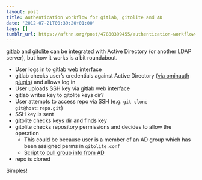 ```yaml
---
layout: post
title: Authentication workflow for gitlab, gitolite and AD
date: '2012-07-21T00:39:20+01:00'
tags: []
tumblr_url: https://aftnn.org/post/47880399455/authentication-workflow-gitlab-gitolite-and-ad
---
```

<p><a href="http://gitlabhq.com">gitlab</a> and <a href="http://sitaramc.github.com/gitolite/">gitolite</a> can be integrated with Active Directory (or another LDAP server), but how it works is a bit roundabout.</p>

<ul>
<li>User logs in to gitlab web interface</li>
<li>gitlab checks user&rsquo;s credentials against Active Directory (<a href="https://github.com/gitlabhq/gitlabhq/wiki/Setting-up-ldap-auth">via ominauth plugin</a>) and allows log in</li>
<li>User uploads SSH key via gitlab web interface</li>
<li>gitlab writes key to gitolite keys dir?</li>
<li>User attempts to access repo via SSH (e.g. <code>git clone git@host:repo.git</code>)</li>
<li>SSH key is sent</li>
<li>gitolite checks keys dir and finds key</li>
<li>gitolite checks repository permissions and decides to allow the operation

<ul>
<li>This could be because user is a member of an AD group which has been assigned perms in <code>gitolite.conf</code></li>
<li><a href="https://gist.github.com/1710266">Script to pull group info from AD</a></li>
</ul></li>
<li>repo is cloned</li>
</ul>

<p>Simples!</p>
